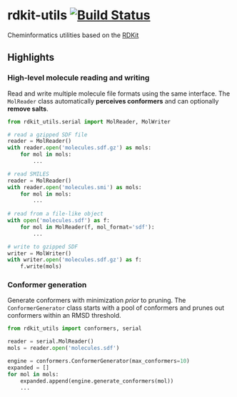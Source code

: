 rdkit-utils [![Build Status](https://travis-ci.org/skearnes/rdkit-utils.svg?branch=master)](https://travis-ci.org/skearnes/rdkit-utils)
===========

Cheminformatics utilities based on the [RDKit](http://www.rdkit.org/)

Highlights
----------

### High-level molecule reading and writing
Read and write multiple molecule file formats using the same interface. The `MolReader` class automatically __perceives conformers__ and can optionally __remove salts__.

```python
from rdkit_utils.serial import MolReader, MolWriter

# read a gzipped SDF file
reader = MolReader()
with reader.open('molecules.sdf.gz') as mols:
    for mol in mols:
        ...

# read SMILES
reader = MolReader()
with reader.open('molecules.smi') as mols:
    for mol in mols:
        ...
        
# read from a file-like object
with open('molecules.sdf') as f:
    for mol in MolReader(f, mol_format='sdf'):
        ...

# write to gzipped SDF
writer = MolWriter()
with writer.open('molecules.sdf.gz') as f:
    f.write(mols)
```

### Conformer generation
Generate conformers with minimization _prior_ to pruning. The `ConformerGenerator` class starts with a pool of conformers and prunes out conformers within an RMSD threshold.

```python
from rdkit_utils import conformers, serial

reader = serial.MolReader()
mols = reader.open('molecules.sdf')

engine = conformers.ConformerGenerator(max_conformers=10)
expanded = []
for mol in mols:
    expanded.append(engine.generate_conformers(mol))
    ...
```
